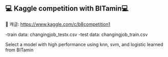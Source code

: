 ## :computer: Kaggle competition with BITamin:computer:

:pushpin: 캐글: https://www.kaggle.com/c/b8competition1

-train data: changingjob_testx.csv
-test data: changingjob_train.csv

Select a model with high performance using knn, svm, and logistic learned from BITamin
